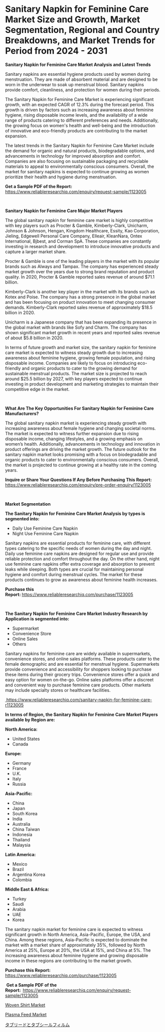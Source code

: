 <p><h1>Sanitary Napkin for Feminine Care Market Size and Growth, Market Segmentation, Regional and Country Breakdowns, and Market Trends for Period from 2024 -  2031</h1></p><p><strong>Sanitary Napkin for Feminine Care Market Analysis and Latest Trends</strong></p>
<p><p>Sanitary napkins are essential hygiene products used by women during menstruation. They are made of absorbent material and are designed to be worn in the underwear to soak up menstrual blood. Sanitary napkins provide comfort, cleanliness, and protection for women during their periods.</p><p>The Sanitary Napkin for Feminine Care Market is experiencing significant growth, with an expected CAGR of 12.3% during the forecast period. This growth is driven by factors such as increasing awareness about feminine hygiene, rising disposable income levels, and the availability of a wide range of products catering to different preferences and needs. Additionally, the growing focus on women's health and well-being and the introduction of innovative and eco-friendly products are contributing to the market expansion.</p><p>The latest trends in the Sanitary Napkin for Feminine Care Market include the demand for organic and natural products, biodegradable options, and advancements in technology for improved absorption and comfort. Companies are also focusing on sustainable packaging and recyclable materials to appeal to environmentally conscious consumers. Overall, the market for sanitary napkins is expected to continue growing as women prioritize their health and hygiene during menstruation.</p></p>
<p><strong>Get a Sample PDF of the Report:&nbsp;</strong> <a href="https://www.reliableresearchiq.com/enquiry/request-sample/1123005">https://www.reliableresearchiq.com/enquiry/request-sample/1123005</a></p>
<p>&nbsp;</p>
<p><strong>Sanitary Napkin for Feminine Care Major Market Players</strong></p>
<p><p>The global sanitary napkin for feminine care market is highly competitive with key players such as Procter & Gamble, Kimberly-Clark, Unicharm, Johnson & Johnson, Hengan, Kingdom Healthcare, Essity, Kao Corporation, Jieling, Edgewell Personal Care Company, Elleair, KleanNara, Ontex International, Bjbest, and Corman SpA. These companies are constantly investing in research and development to introduce innovative products and capture a larger market share.</p><p>Procter & Gamble is one of the leading players in the market with its popular brands such as Always and Tampax. The company has experienced steady market growth over the years due to strong brand reputation and product quality. In 2020, Procter & Gamble reported sales revenue of around $71.1 billion.</p><p>Kimberly-Clark is another key player in the market with its brands such as Kotex and Poise. The company has a strong presence in the global market and has been focusing on product innovation to meet changing consumer demands. Kimberly-Clark reported sales revenue of approximately $18.5 billion in 2020.</p><p>Unicharm is a Japanese company that has been expanding its presence in the global market with brands like Sofy and Charm. The company has shown significant market growth in recent years and reported sales revenue of about $5.8 billion in 2020.</p><p>In terms of future growth and market size, the sanitary napkin for feminine care market is expected to witness steady growth due to increasing awareness about feminine hygiene, growing female population, and rising disposable income. Companies are likely to focus on introducing eco-friendly and organic products to cater to the growing demand for sustainable menstrual products. The market size is projected to reach around $25.5 billion by 2027, with key players expected to continue investing in product development and marketing strategies to maintain their competitive edge in the market.</p></p>
<p>&nbsp;</p>
<p><strong>What Are The Key Opportunities For Sanitary Napkin for Feminine Care Manufacturers?</strong></p>
<p><p>The global sanitary napkin market is experiencing steady growth with increasing awareness about female hygiene and changing societal norms. The market is expected to witness further expansion due to rising disposable income, changing lifestyles, and a growing emphasis on women’s health. Additionally, advancements in technology and innovation in product offerings are driving the market growth. The future outlook for the sanitary napkin market looks promising with a focus on biodegradable and organic products to cater to environmentally conscious consumers. Overall, the market is projected to continue growing at a healthy rate in the coming years.</p></p>
<p><strong>Inquire or Share Your Questions If Any Before Purchasing This Report:</strong> <a href="https://www.reliableresearchiq.com/enquiry/pre-order-enquiry/1123005">https://www.reliableresearchiq.com/enquiry/pre-order-enquiry/1123005</a></p>
<p>&nbsp;</p>
<p><strong>Market Segmentation</strong></p>
<p><strong>The Sanitary Napkin for Feminine Care Market Analysis by types is segmented into:</strong></p>
<p><ul><li>Daily Use Feminine Care Napkin</li><li>Night Use Feminine Care Napkin</li></ul></p>
<p><p>Sanitary napkins are essential products for feminine care, with different types catering to the specific needs of women during the day and night. Daily use feminine care napkins are designed for regular use and provide reliable protection and comfort throughout the day. On the other hand, night use feminine care napkins offer extra coverage and absorption to prevent leaks while sleeping. Both types are crucial for maintaining personal hygiene and comfort during menstrual cycles. The market for these products continues to grow as awareness about feminine health increases.</p></p>
<p><strong>Purchase this Report:&nbsp;</strong><a href="https://www.reliableresearchiq.com/purchase/1123005">https://www.reliableresearchiq.com/purchase/1123005</a></p>
<p>&nbsp;</p>
<p><strong>The Sanitary Napkin for Feminine Care Market Industry Research by Application is segmented into:</strong></p>
<p><ul><li>Supermarket</li><li>Convenience Store</li><li>Online Sales</li><li>Others</li></ul></p>
<p><p>Sanitary napkins for feminine care are widely available in supermarkets, convenience stores, and online sales platforms. These products cater to the female demographic and are essential for menstrual hygiene. Supermarkets provide convenience and accessibility for shoppers looking to purchase these items during their grocery trips. Convenience stores offer a quick and easy option for women on-the-go. Online sales platforms offer a discreet and convenient way to purchase feminine care products. Other markets may include specialty stores or healthcare facilities.</p></p>
<p><a href="https://www.reliableresearchiq.com/sanitary-napkin-for-feminine-care-r1123005">&nbsp;https://www.reliableresearchiq.com/sanitary-napkin-for-feminine-care-r1123005</a></p>
<p><strong>In terms of Region, the Sanitary Napkin for Feminine Care Market Players available by Region are:</strong></p>
<p>
    <p> <strong> North America: </strong>
        <ul>
            <li>United States</li>
            <li>Canada</li>
        </ul>
        </p> 
    <p> <strong> Europe: </strong>
        <ul>
            <li>Germany</li>
            <li>France</li>
            <li>U.K.</li>
            <li>Italy</li>
            <li>Russia</li>
        </ul>
        </p> 
    <p> <strong> Asia-Pacific: </strong>
        <ul>
            <li>China</li>
            <li>Japan</li>
            <li>South Korea</li>
            <li>India</li>
            <li>Australia</li>
            <li>China Taiwan</li>
            <li>Indonesia</li>
            <li>Thailand</li>
            <li>Malaysia</li>
        </ul>
        </p> 
    <p> <strong> Latin America: </strong>
        <ul>
            <li>Mexico</li>
            <li>Brazil</li>
            <li>Argentina Korea</li>
            <li>Colombia</li>
        </ul>
        </p> 
    <p> <strong> Middle East & Africa: </strong>
        <ul>
            <li>Turkey</li>
            <li>Saudi</li>
            <li>Arabia</li>
            <li>UAE</li>
            <li>Korea</li>
        </ul>
    </p>
    </p>
<p><p>The sanitary napkin market for feminine care is expected to witness significant growth in North America, Asia-Pacific, Europe, the USA, and China. Among these regions, Asia-Pacific is expected to dominate the market with a market share of approximately 35%, followed by North America at 25%, Europe at 20%, the USA at 15%, and China at 5%. The increasing awareness about feminine hygiene and growing disposable income in these regions are contributing to the market growth.</p></p>
<p><strong>Purchase this Report: </strong><a href="https://www.reliableresearchiq.com/purchase/1123005">https://www.reliableresearchiq.com/purchase/1123005</a></p>
<p>&nbsp;<strong>Get a Sample PDF of the Report:&nbsp;&nbsp;</strong><a href="https://www.reliableresearchiq.com/enquiry/request-sample/1123005">https://www.reliableresearchiq.com/enquiry/request-sample/1123005</a></p>
<p><strong></strong></p>
<p><p><a href="https://github.com/avrinamou1/Market-Research-Report-List-1/blob/main/woven-shirt-market.md">Woven Shirt Market</a></p><p><a href="https://github.com/mackpencerus/Market-Research-Report-List-1/blob/main/plasma-feed-market.md">Plasma Feed Market</a></p><p><a href="https://medium.com/@giygjksk10/%E5%B8%82%E5%A0%B4%E4%BA%88%E6%B8%AC-e6d43ab2d8f3">タブリードとタブシールフィルム</a></p></p>